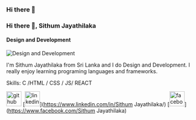 ### Hi there 👋

### Hi there 👋, Sithum Jayathilaka
#### Design and Development
![Design and Development](https://arturssmirnovs.github.io/github-profile-readme-generator/images/banner.png)

I'm Sithum Jayathilaka from Sri Lanka and I do Design and Development. I really enjoy learning programing languages and frameworks.

Skills: C /HTML  / CSS / JS/  REACT

[<img src='https://cdn.jsdelivr.net/npm/simple-icons@3.0.1/icons/github.svg' alt='github' height='40'>](https://github.com/sithum39)  [<img src='https://cdn.jsdelivr.net/npm/simple-icons@3.0.1/icons/linkedin.svg' alt='linkedin' height='40'>](https://www.linkedin.com/in/Sithum Jayathilaka/)  [<img src='https://cdn.jsdelivr.net/npm/simple-icons@3.0.1/icons/facebook.svg' alt='facebook' height='40'>](https://www.facebook.com/Sithum Jayathilaka)  





